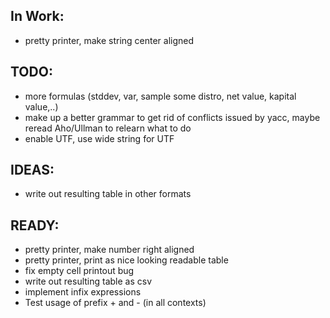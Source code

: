 In Work:
--------
- pretty printer, make string center aligned

TODO:
-----
- more formulas (stddev, var, sample some distro, net value, kapital value,..)
- make up a better grammar to get rid of conflicts issued by yacc, maybe reread Aho/Ullman to relearn what to do
- enable UTF, use wide string for UTF

IDEAS:
-----
- write out resulting table in other formats

READY:
------
- pretty printer, make number right aligned
- pretty printer, print as nice looking readable table
- fix empty cell printout bug
- write out resulting table as csv
- implement infix expressions
- Test usage of prefix + and - (in all contexts)